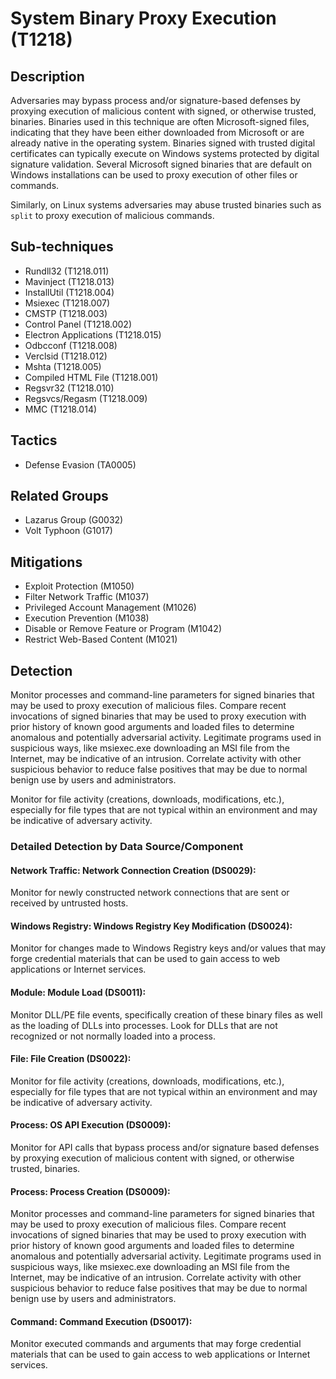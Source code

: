 # System Binary Proxy Execution (T1218)

## Description
Adversaries may bypass process and/or signature-based defenses by proxying execution of malicious content with signed, or otherwise trusted, binaries. Binaries used in this technique are often Microsoft-signed files, indicating that they have been either downloaded from Microsoft or are already native in the operating system. Binaries signed with trusted digital certificates can typically execute on Windows systems protected by digital signature validation. Several Microsoft signed binaries that are default on Windows installations can be used to proxy execution of other files or commands.

Similarly, on Linux systems adversaries may abuse trusted binaries such as ```split``` to proxy execution of malicious commands.

## Sub-techniques
- Rundll32 (T1218.011)
- Mavinject (T1218.013)
- InstallUtil (T1218.004)
- Msiexec (T1218.007)
- CMSTP (T1218.003)
- Control Panel (T1218.002)
- Electron Applications (T1218.015)
- Odbcconf (T1218.008)
- Verclsid (T1218.012)
- Mshta (T1218.005)
- Compiled HTML File (T1218.001)
- Regsvr32 (T1218.010)
- Regsvcs/Regasm (T1218.009)
- MMC (T1218.014)

## Tactics
- Defense Evasion (TA0005)

## Related Groups
- Lazarus Group (G0032)
- Volt Typhoon (G1017)

## Mitigations
- Exploit Protection (M1050)
- Filter Network Traffic (M1037)
- Privileged Account Management (M1026)
- Execution Prevention (M1038)
- Disable or Remove Feature or Program (M1042)
- Restrict Web-Based Content (M1021)

## Detection
Monitor processes and command-line parameters for signed binaries that may be used to proxy execution of malicious files. Compare recent invocations of signed binaries that may be used to proxy execution with prior history of known good arguments and loaded files to determine anomalous and potentially adversarial activity. Legitimate programs used in suspicious ways, like msiexec.exe downloading an MSI file from the Internet, may be indicative of an intrusion. Correlate activity with other suspicious behavior to reduce false positives that may be due to normal benign use by users and administrators.

Monitor for file activity (creations, downloads, modifications, etc.), especially for file types that are not typical within an environment and may be indicative of adversary activity.

### Detailed Detection by Data Source/Component
#### Network Traffic: Network Connection Creation (DS0029): 
Monitor for newly constructed network connections that are sent or received by untrusted hosts. 

#### Windows Registry: Windows Registry Key Modification (DS0024): 
Monitor for changes made to Windows Registry keys and/or values that may forge credential materials that can be used to gain access to web applications or Internet services.

#### Module: Module Load (DS0011): 
Monitor DLL/PE file events, specifically creation of these binary files as well as the loading of DLLs into processes. Look for DLLs that are not recognized or not normally loaded into a process.

#### File: File Creation (DS0022): 
Monitor for file activity (creations, downloads, modifications, etc.), especially for file types that are not typical within an environment and may be indicative of adversary activity.

#### Process: OS API Execution (DS0009): 
Monitor for API calls that bypass process and/or signature based defenses by proxying execution of malicious content with signed, or otherwise trusted, binaries. 

#### Process: Process Creation (DS0009): 
Monitor processes and command-line parameters for signed binaries that may be used to proxy execution of malicious files. Compare recent invocations of signed binaries that may be used to proxy execution with prior history of known good arguments and loaded files to determine anomalous and potentially adversarial activity. Legitimate programs used in suspicious ways, like msiexec.exe downloading an MSI file from the Internet, may be indicative of an intrusion. Correlate activity with other suspicious behavior to reduce false positives that may be due to normal benign use by users and administrators.

#### Command: Command Execution (DS0017): 
Monitor executed commands and arguments that may forge credential materials that can be used to gain access to web applications or Internet services.

